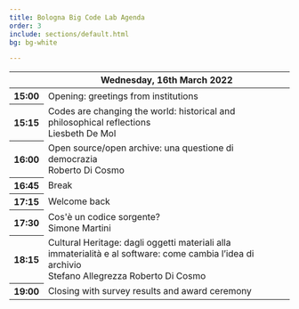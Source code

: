 ```yaml
---
title: Bologna Big Code Lab Agenda
order: 3
include: sections/default.html
bg: bg-white 

---
```



<table class="table table-responsive-sm table-hover text-center small detailed-program">
    <thead>
        <tr>
            <th scope="row" class="small"></th>
            <th scope="col">Wednesday, 16th March 2022</th>
        </tr>
    </thead>
    <tbody>
        <tr>
            <th scope="row" class="small">15:00</th>
            <td>Opening: greetings from institutions</td>
        </tr>
        <tr>
            <th scope="row" class="small">15:15</th>
            <td>Codes are changing the world: historical and philosophical reflections <br /> <span class="badge rounded-pill bg-success">Liesbeth De Mol</span></td>
        </tr>
        <tr>
            <th scope="row" class="small">16:00</th>
            <td>Open source/open archive: una questione di democrazia <br /> <span class="badge rounded-pill bg-primary">Roberto Di Cosmo</span></td>
        </tr>
        <tr>
            <th scope="row" class="small">16:45</th>
            <td>Break</td>
        </tr>
        <tr>
            <th scope="row" class="small">17:15</th>
            <td>Welcome back</td>
        </tr>
        <tr>
            <th scope="row" class="small">17:30</th>
            <td>Cos'è un codice sorgente? <br /> <span class="badge rounded-pill bg-dark">Simone Martini</span></td>
        </tr>
        <tr>
            <th scope="row" class="small">18:15</th>
            <td>Cultural Heritage: dagli oggetti materiali alla immaterialità e al software: come cambia l’idea di archivio <br /> <span class="badge rounded-pill bg-warning">Stefano Allegrezza</span> <span class="badge rounded-pill bg-primary">Roberto Di Cosmo</span></td>
        </tr>
        <tr>
            <th scope="row" class="small">19:00</th>
            <td>Closing with survey results and award ceremony</td>
        </tr>
    </tbody>
</table>
